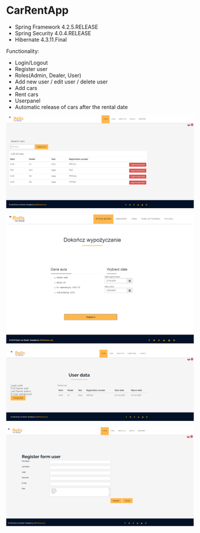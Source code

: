 # CarRentApp

- Spring Framework 4.2.5.RELEASE
- Spring Security 4.0.4.RELEASE
- Hibernate 4.3.11.Final

Functionality:
- Login/Logout
- Register user
- Roles(Admin, Dealer, User)
- Add new user / edit user / delete user
- Add cars
- Rent cars
- Userpanel
- Automatic release of cars after the rental date


![alt text](https://github.com/AMordaka/CarRentApp/blob/master/RentCarApp/src/main/webapp/static/images/readme1.png)

![alt text](https://github.com/AMordaka/CarRentApp/blob/master/RentCarApp/src/main/webapp/static/images/readme2.png)

![alt text](https://github.com/AMordaka/CarRentApp/blob/master/RentCarApp/src/main/webapp/static/images/readme3.png)

![alt text](https://github.com/AMordaka/CarRentApp/blob/master/RentCarApp/src/main/webapp/static/images/readme4.png)

